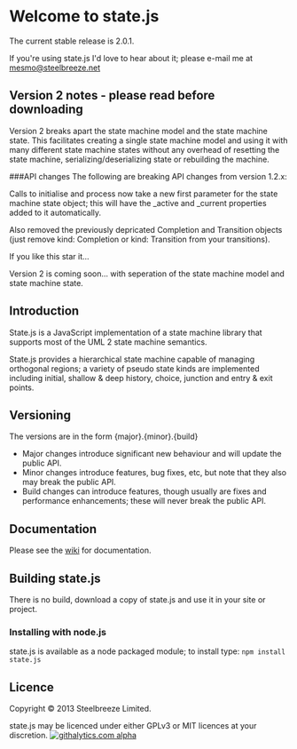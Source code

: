 # Welcome to state.js

The current stable release is 2.0.1.

If you're using state.js I'd love to hear about it; please e-mail me at mesmo@steelbreeze.net 

## Version 2 notes - please read before downloading
Version 2 breaks apart the state machine model and the state machine state. This facilitates creating a single state machine model and using it with many different state machine states without any overhead of resetting the state machine, serializing/deserializing state or rebuilding the machine.

###API changes
The following are breaking API changes from version 1.2.x:

Calls to initialise and process now take a new first parameter for the state machine state object; this will have the _active and _current properties added to it automatically.

Also removed the previously depricated Completion and Transition objects (just remove kind: Completion or kind: Transition from your transitions).

If you like this star it...

Version 2 is coming soon... with seperation of the state machine model and state machine state.

## Introduction
State.js is a JavaScript implementation of a state machine library that supports most of the UML 2 state machine semantics.

State.js provides a hierarchical state machine capable of managing orthogonal regions; a variety of pseudo state kinds are implemented including initial, shallow & deep history, choice, junction and entry & exit points. 

## Versioning
The versions are in the form {major}.{minor}.{build}
* Major changes introduce significant new behaviour and will update the public API.
* Minor changes introduce features, bug fixes, etc, but note that they also may break the public API.
* Build changes can introduce features, though usually are fixes and performance enhancements; these will never break the public API.

## Documentation
Please see the [wiki](https://github.com/steelbreeze/state.js/wiki) for documentation.

## Building state.js
There is no build, download a copy of state.js and use it in your site or project.
### Installing with node.js
state.js is available as a node packaged module; to install type:
`npm install state.js`

## Licence
Copyright © 2013 Steelbreeze Limited.

state.js may be licenced under either GPLv3 or MIT licences at your discretion.
[![githalytics.com alpha](https://cruel-carlota.pagodabox.com/1481fb51f491522f451063ef0b9604c7 "githalytics.com")](http://githalytics.com/steelbreeze/state.js)
